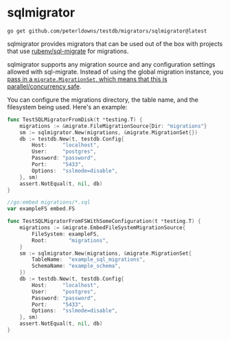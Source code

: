 # sqlmigrator

```shell
go get github.com/peterldowns/testdb/migrators/sqlmigrator@latest
```

sqlmigrator provides migrators that can be used out of the box with projects that use [rubenv/sql-migrate](https://github.com/rubenv/sql-migrate) for migrations.

sqlmigrator supports any migration source and any configuration settings allowed with sql-migrate. Instead of using the global migration instance,
you [pass in a `migrate.MigrationSet`, which means that this is parallel/concurrency safe](https://github.com/rubenv/sql-migrate/issues/226#issuecomment-1268127309).

You can configure the migrations directory, the table name, and the filesystem
being used. Here's an example:

```go
func TestSQLMigratorFromDisk(t *testing.T) {
	migrations := &migrate.FileMigrationSource{Dir: "migrations"}
	sm := sqlmigrator.New(migrations, &migrate.MigrationSet{})
	db := testdb.New(t, testdb.Config{
		Host:     "localhost",
		User:     "postgres",
		Password: "password",
		Port:     "5433",
		Options:  "sslmode=disable",
	}, sm)
	assert.NotEqual(t, nil, db)
}

//go:embed migrations/*.sql
var exampleFS embed.FS

func TestSQLMigratorFromFSWithSomeConfiguration(t *testing.T) {
	migrations := &migrate.EmbedFileSystemMigrationSource{
		FileSystem: exampleFS,
		Root:       "migrations",
	}
	sm := sqlmigrator.New(migrations, &migrate.MigrationSet{
		TableName:  "example_sql_migrations",
		SchemaName: "example_schema",
	})
	db := testdb.New(t, testdb.Config{
		Host:     "localhost",
		User:     "postgres",
		Password: "password",
		Port:     "5433",
		Options:  "sslmode=disable",
	}, sm)
	assert.NotEqual(t, nil, db)
}
```